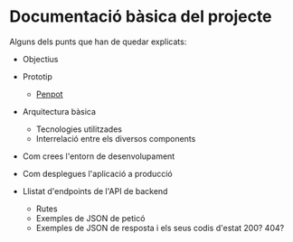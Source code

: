# Documentació bàsica del projecte
Alguns dels punts que han de quedar explicats:
 * Objectius
 * Prototip
    - [Penpot](
    https://design.penpot.app/#/view/f5fe9278-89db-81e9-8004-faf42a65f8f8?page-id=f5fe9278-89db-81e9-8004-faf42a65f8f9&section=interactions&index=0&share-id=c04641ea-355e-80b8-8004-fb2f8c38be0f)

 * Arquitectura bàsica
   * Tecnologies utilitzades
   * Interrelació entre els diversos components
 * Com crees l'entorn de desenvolupament
 * Com desplegues l'aplicació a producció
 * Llistat d'endpoints de l'API de backend
    * Rutes
   * Exemples de JSON de peticó
   * Exemples de JSON de resposta i els seus codis d'estat 200? 404?
